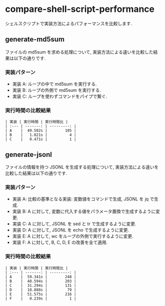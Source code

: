 # compare-shell-script-performance

シェルスクリプトで実装方法によるパフォーマンスを比較します.

## generate-md5sum

ファイルの md5sum を求める処理について,
実装方法による違いを比較した結果は以下の通りです.

### 実装パターン

 * 実装 A: ループの中で md5sum を実行する.
 * 実装 B: ループの外側で md5sum を実行する.
 * 実装 C: ループを使わずコマンドをパイプで繋ぐ.

### 実行時間の比較結果

    | 実装 | 実行時間 | 実行時間比 |
    | :--- | -------: | ---------: |
    | A    |  49.502s |        105 |
    | B    |   1.821s |          4 |
    | C    |   0.471s |          1 |

## generate-jsonl

ファイルの情報を持つ JSONL を生成する処理について,
実装方法による違いを比較した結果は以下の通りです.

### 実装パターン

 * 実装 A: 比較の基準となる実装: 変数値をコマンドで生成, JSONL を jq で生成.
 * 実装 B: A に対して, 変数に代入する値をパラメータ置換で生成するように変更.
 * 実装 C: A に対して, JSONL を sed と tr で生成するように変更.
 * 実装 D: A に対して, JSONL を echo で生成するように変更.
 * 実装 E: A に対して, wc をループの外側で実行するように変更.
 * 実装 F: A に対して, B, C, D, E の改善を全て適用.

### 実行時間の比較結果

    | 実装 | 実行時間 | 実行時間比 |
    | :--- | -------: | ---------: |
    | A    |  59.341s |        248 |
    | B    |  48.594s |        203 |
    | C    |  31.294s |        131 |
    | D    |  18.888s |         79 |
    | E    |  51.575s |        216 |
    | F    |   0.239s |          1 |

